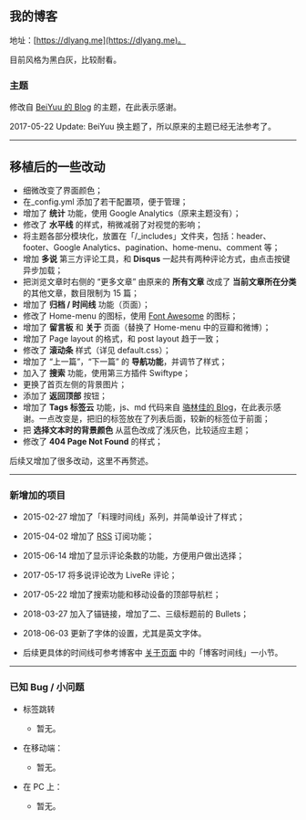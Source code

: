 ## 我的博客

地址：[https://dlyang.me](https://dlyang.me)。

目前风格为黑白灰，比较耐看。

### 主题

修改自 [BeiYuu 的 Blog](http://beiyuu.com) 的主题，在此表示感谢。

2017-05-22 Update: BeiYuu 换主题了，所以原来的主题已经无法参考了。

------

## 移植后的一些改动

* 细微改变了界面颜色；
* 在_config.yml 添加了若干配置项，便于管理；
* 增加了 **统计** 功能，使用 Google Analytics（原来主题没有）；
* 修改了 **水平线** 的样式，稍微减弱了对视觉的影响；
* 将主题各部分模块化，放置在「/_includes」文件夹，包括：header、footer、Google Analytics、pagination、home-menu、comment 等；
* 增加 **多说** 第三方评论工具，和 **Disqus** 一起共有两种评论方式，由点击按键异步加载；
* 把浏览文章时右侧的 “更多文章” 由原来的 **所有文章** 改成了 **当前文章所在分类** 的其他文章，数目限制为 15 篇；
* 增加了 **归档 / 时间线** 功能（页面）；
* 修改了 Home-menu 的图标，使用 [Font Awesome](http://fortawesome.github.io/Font-Awesome/icons/) 的图标；
* 增加了 **留言板** 和 **关于** 页面（替换了 Home-menu 中的豆瓣和微博）；
* 增加了 Page layout 的格式，和 post layout 趋于一致；
* 修改了 **滚动条** 样式（详见 default.css）；
* 增加了 “上一篇”，“下一篇” 的 **导航功能**，并调节了样式；
* 加入了 **搜索** 功能，使用第三方插件 Swiftype；
* 更换了首页左侧的背景图片；
* 添加了 **返回顶部** 按钮；
* 增加了 **Tags 标签云** 功能，js、md 代码来自 [骆林佳的 Blog](http://ideex.name/cn/tags/)，在此表示感谢。一点改变是，把旧的标签放在了列表后面，较新的标签位于前面；
* 把 **选择文本时的背景颜色** 从蓝色改成了浅灰色，比较适应主题；
* 修改了 **404 Page Not Found** 的样式；

后续又增加了很多改动，这里不再赘述。

------

### 新增加的项目

* 2015-02-27 增加了「料理时间线」系列，并简单设计了样式；
* 2015-04-02 增加了 [RSS](https://dlyang.me/rss.xml) 订阅功能；
* 2015-06-14 增加了显示评论条数的功能，方便用户做出选择；
* 2017-05-17 将多说评论改为 LiveRe 评论；
* 2017-05-22 增加了搜索功能和移动设备的顶部导航栏；
* 2018-03-27 加入了锚链接，增加了二、三级标题前的 Bullets；
* 2018-06-03 更新了字体的设置，尤其是英文字体。

* 后续更具体的时间线可参考博客中 [关于页面](https://dlyang.me/about/) 中的「博客时间线」一小节。

------

### 已知 Bug / 小问题

* 标签跳转
	* 暂无。

* 在移动端：
	* 暂无。

* 在 PC 上：
	* 暂无。